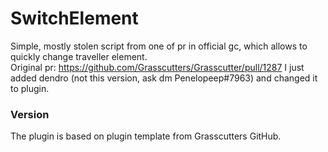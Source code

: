 # SwitchElement
Simple, mostly stolen script from one of pr in official gc, which allows to quickly change traveller element.<br>
Original pr: https://github.com/Grasscutters/Grasscutter/pull/1287
I just added dendro (not this version, ask dm Penelopeep#7963) and changed it to plugin.

### Version
The plugin is based on plugin template from Grasscutters GitHub.
